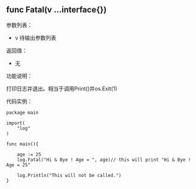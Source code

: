 ## func Fatal(v ...interface{})

参数列表：

- v 待输出参数列表

返回值：

- 无

功能说明：

打印日志并退出。相当于调用Print()并os.Exit(1)

代码实例：

	package main

	import(
		"log"
	)

	func main(){

		age := 25
		log.Fatal("Hi & Bye ! Age = ", age)// this will print "Hi & Bye ! Age = 25"	

		log.Println("This will not be called.")
	}


